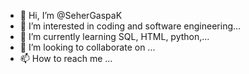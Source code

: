 - 👋 Hi, I’m @SeherGaspaK
- 👀 I’m interested in coding and software engineering...
- 🌱 I’m currently learning SQL, HTML, python,...
- 💞️ I’m looking to collaborate on ...
- 📫 How to reach me ...

<!---
SeherGaspaK/SeherGaspaK is a ✨ special ✨ repository because its `README.md` (this file) appears on your GitHub profile.
You can click the Preview link to take a look at your changes.
--->

